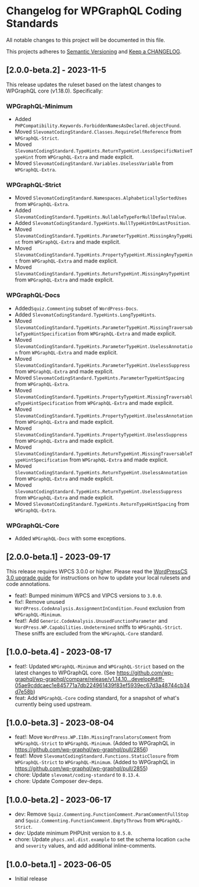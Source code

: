 # Changelog for WPGraphQL Coding Standards

All notable changes to this project will be documented in this file.

This projects adheres to [Semantic Versioning](https://semver.org/) and [Keep a CHANGELOG](https://keepachangelog.com/).

## [2.0.0-beta.2] - 2023-11-5

This release updates the ruleset based on the latest changes to WPGraphQL core (v1.18.0). Specifically:

### WPGraphQL-Minimum
- Added `PHPCompatibility.Keywords.ForbiddenNamesAsDeclared.objectFound`.
- Moved `SlevomatCodingStandard.Classes.RequireSelfReference` from `WPGraphQL-Strict`.
- Moved `SlevomatCodingStandard.TypeHints.ReturnTypeHint.LessSpecificNativeTypeHint` from `WPGraphQL-Extra` and made explicit.
- Moved `SlevomatCodingStandard.Variables.UselessVariable` from `WPGraphQL-Extra`.

### WPGraphQL-Strict
- Moved `SlevomatCodingStandard.Namespaces.AlphabeticallySortedUses` from `WPGraphQL-Extra`.
- Added `SlevomatCodingStandard.TypeHints.NullableTypeForNullDefaultValue`.
- Added `SlevomatCodingStandard.TypeHints.NullTypeHintOnLastPosition`.
- Moved `SlevomatCodingStandard.TypeHints.ParameterTypeHint.MissingAnyTypeHint` from `WPGraphQL-Extra` and made explicit.
- Moved `SlevomatCodingStandard.TypeHints.PropertyTypeHint.MissingAnyTypeHint` from `WPGraphQL-Extra` and made explicit.
- Moved `SlevomatCodingStandard.TypeHints.ReturnTypeHint.MissingAnyTypeHint` from `WPGraphQL-Extra` and made explicit.

### WPGraphQL-Docs
- Added`Squiz.Commenting` subset of `WordPress-Docs`.
- Added `SlevomatCodingStandard.TypeHints.LongTypeHints`.
- Moved `SlevomatCodingStandard.TypeHints.ParameterTypeHint.MissingTraversableTypeHintSpecification` from `WPGraphQL-Extra` and made explicit.
- Moved `SlevomatCodingStandard.TypeHints.ParameterTypeHint.UselessAnnotation` from `WPGraphQL-Extra` and made explicit.
- Moved `SlevomatCodingStandard.TypeHints.ParameterTypeHint.UselessSuppress` from `WPGraphQL-Extra` and made explicit.
- Moved `SlevomatCodingStandard.TypeHints.ParameterTypeHintSpacing` from `WPGraphQL-Extra`.
- Moved `SlevomatCodingStandard.TypeHints.PropertyTypeHint.MissingTraversableTypeHintSpecification` from `WPGraphQL-Extra` and made explicit.
- Moved `SlevomatCodingStandard.TypeHints.PropertyTypeHint.UselessAnnotation` from `WPGraphQL-Extra` and made explicit.
- Moved `SlevomatCodingStandard.TypeHints.PropertyTypeHint.UselessSuppress` from `WPGraphQL-Extra` and made explicit.
- Moved `SlevomatCodingStandard.TypeHints.ReturnTypeHint.MissingTraversableTypeHintSpecification` from `WPGraphQL-Extra` and made explicit.
- Moved `SlevomatCodingStandard.TypeHints.ReturnTypeHint.UselessAnnotation` from `WPGraphQL-Extra` and made explicit.
- Moved `SlevomatCodingStandard.TypeHints.ReturnTypeHint.UselessSuppress` from `WPGraphQL-Extra` and made explicit.
- Moved `SlevomatCodingStandard.TypeHints.ReturnTypeHintSpacing` from `WPGraphQL-Extra`.

### WPGraphQL-Core
- Added `WPGraphQL-Docs` with some exceptions.

## [2.0.0-beta.1] - 2023-09-17

This release requires WPCS 3.0.0 or higher. Please read the [WordPressCS 3.0 upgrade guide](https://github.com/WordPress/WordPress-Coding-Standards/wiki/Upgrade-Guide-to-WordPressCS-3.0.0-for-ruleset-maintainers) for instructions on how to update your local rulesets and code annotations.

- feat!: Bumped minimum WPCS and VIPCS versions to `3.0.0`.
- fix!: Remove unused `WordPress.CodeAnalysis.AssignmentInCondition.Found` exclusion from `WPGraphQL-Minimum`.
- feat!: Add `Generic.CodeAnalysis.UnusedFunctionParameter` and `WordPress.WP.Capabilities.Undetermined` sniffs to `WPGraphQL-Strict`. These sniffs are excluded from the `WPGraphQL-Core` standard.

## [1.0.0-beta.4] - 2023-08-17
- feat!: Updated `WPGraphQL-Minimum` and `WPGraphQL-Strict` based on the latest changes to WPGraphQL core. (See https://github.com/wp-graphql/wp-graphql/compare/release/v1.14.10...develop#diff-05ae9cddcaec1e845771a7db224961439f83ef5939ec67d3a48744cb34d7e58b)
- feat: Add `WPGraphQL-Core` coding standard, for a snapshot of what's currently being used upstream.

## [1.0.0-beta.3] - 2023-08-04
- feat!: Move `WordPress.WP.I18n.MissingTranslatorsComment` from `WPGraphQL-Strict` to `WPGraphQL-Minimum`. (Added to WPGraphQL in https://github.com/wp-graphql/wp-graphql/pull/2856)
- feat!: Move `SlevomatCodingStandard.Functions.StaticClosure` from `WPGraphQL-Strict` to `WPGraphQL-Minimum`. (Added to WPGraphQL in https://github.com/wp-graphql/wp-graphql/pull/2855)
- chore: Update `slevomat/coding-standard` to `8.13.4`.
- chore: Update Composer dev-deps.

## [1.0.0-beta.2] - 2023-06-17
- dev: Remove `Squiz.Commenting.FunctionComment.ParamCommentFullStop` and `Squiz.Commenting.FunctionComment.EmptyThrows` from `WPGraphQL-Strict`.
- dev: Update minimum PHPUnit version to `8.5.0`.
- chore: Update `phpcs.xml.dist.example` to set the schema location `cache` and `severity` values, and add additional inline-comments.

## [1.0.0-beta.1] - 2023-06-05
- Initial release
